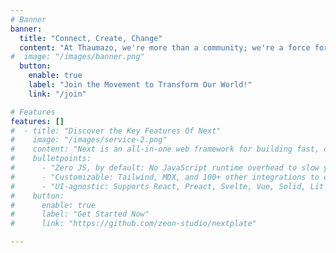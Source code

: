 ```yaml
---
# Banner
banner:
  title: "Connect, Create, Change"
  content: "At Thaumazo, we're more than a community; we're a force for global change. United by our commitment to the United Nations’ Sustainable Development Goals, we collaborate on innovative projects designed to create a sustainable future for all."
#  image: "/images/banner.png"
  button:
    enable: true
    label: "Join the Movement to Transform Our World!"
    link: "/join"

# Features
features: []
#  - title: "Discover the Key Features Of Next"
#    image: "/images/service-2.png"
#    content: "Next is an all-in-one web framework for building fast, content-focused websites. It offers a range of exciting features for developers and website creators. Some of the key features are:"
#    bulletpoints:
#      - "Zero JS, by default: No JavaScript runtime overhead to slow you down."
#      - "Customizable: Tailwind, MDX, and 100+ other integrations to choose from."
#      - "UI-agnostic: Supports React, Preact, Svelte, Vue, Solid, Lit and more."
#    button:
#      enable: true
#      label: "Get Started Now"
#      link: "https://github.com/zeon-studio/nextplate"

---
```

